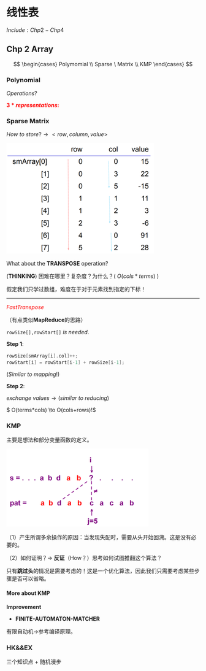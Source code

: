 # 线性表



$Include:Chp2 - Chp4$



## Chp 2 Array

$$
\begin{cases}
Polymomial
\\
Sparse \ Matrix
\\
KMP
\end{cases}
$$





### Polynomial

$Operations?$

<font color = red>**$3*representations$:**</font>



### Sparse Matrix

$How \ to \ store? \to <row,column,value>$

<img src=".\image\array_01.png" style="zoom:50%;" />

What about the **TRANSPOSE** operation?

(**THINKING**) 困难在哪里？复杂度？为什么？( $O(cols * terms)$ )

假定我们只学过数组，难度在于对于元素找到指定的下标！

------

<font color = red>$FastTranspose$</font>

（有点类似**MapReduce**的思路）

`rowSize[],rowStart[]` $is \ needed.$

**Step 1**:

```c++
rowSize[smArray[i].col]++;
rowStart[i] = rowStart[i-1] + rowSize[i-1];
```

$(Similar \ to \ mapping!)$

**Step 2**:

$exchange \ values \to (similar \ to \ reducing)$

$ O(terms*cols) \to O(cols+rows)!$



### KMP

主要是想法和部分变量函数的定义。

<img src=".\image\array_02.png" style="zoom:50%;" />

（1）产生所谓多余操作的原因：当发现失配时，需要从头开始回溯。这是没有必要的。

（2）如何证明？$\to$ **反证**（How？）思考如何试图推翻这个算法？

只有**跳过头**的情况是需要考虑的！这是一个优化算法，因此我们只需要考虑某些步骤是否可以省略。



#### More about KMP

**Improvement**

- **FINITE-AUTOMATON-MATCHER**

有限自动机$\to$参考编译原理。







### HK&&EX

三个知识点 + 随机漫步